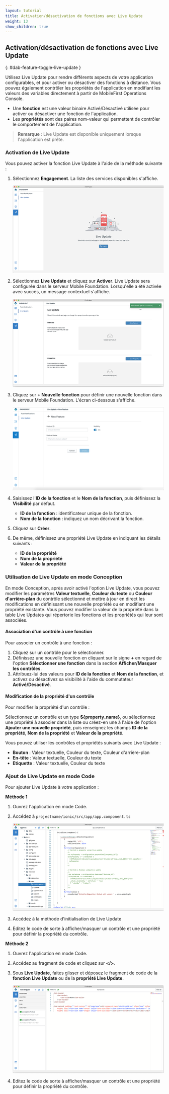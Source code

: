 ```yaml
---
layout: tutorial
title: Activation/désactivation de fonctions avec Live Update
weight: 13
show_children: true
---
```

<!-- NLS_CHARSET=UTF-8 -->
## Activation/désactivation de fonctions avec Live Update
{: #dab-feature-toggle-live-update }

Utilisez Live Update pour rendre différents aspects de votre application configurables, et pour activer ou désactiver des fonctions à distance. Vous pouvez également contrôler les propriétés de l'application en modifiant les valeurs des variables directement à partir de MobileFirst Operations Console.

* Une **fonction** est une valeur binaire Activé/Désactivé utilisée pour activer ou désactiver une fonction de l'application.
* Les **propriétés** sont des paires nom-valeur qui permettent de contrôler le comportement de l'application.

>**Remarque** : Live Update est disponible uniquement lorsque l'application est prête.

### Activation de Live Update

Vous pouvez activer la fonction Live Update à l'aide de la méthode suivante :

1. Sélectionnez **Engagement**. La liste des services disponibles s'affiche.

    ![Engagement - Live Update](dab-live-update.png)

2. Sélectionnez **Live Update** et cliquez sur **Activer**. Live Update sera configurée dans le serveur Mobile Foundation. Lorsqu'elle a été activée avec succès, un message contextuel s'affiche.

    ![Activation de Live Update](dab-live-update-enable.png)

3. Cliquez sur **+ Nouvelle fonction** pour définir une nouvelle fonction dans le serveur Mobile Foundation. L'écran ci-dessous s'affiche.

    ![Nouvelle propriété](dab-live-update-feature-new.png)

4. Saisissez l'**ID de la fonction** et le **Nom de la fonction**, puis définissez la **Visibilité** par défaut.

    * **ID de la fonction** : identificateur unique de la fonction.
    * **Nom de la fonction** : indiquez un nom décrivant la fonction.

5. Cliquez sur **Créer**.

6. De même, définissez une propriété Live Update en indiquant les détails suivants :

    * **ID de la propriété**
    * **Nom de la propriété**
    * **Valeur de la propriété**

### Utilisation de Live Update en mode Conception

En mode Conception, après avoir activé l'option Live Update, vous pouvez modifier les paramètres **Valeur textuelle**, **Couleur du texte** ou **Couleur d'arrière-plan** du contrôle sélectionné et mettre à jour en direct les modifications en définissant une nouvelle propriété ou en modifiant une propriété existante. Vous pouvez modifier la valeur de la propriété dans la table Live Updates qui répertorie les fonctions et les propriétés qui leur sont associées.

#### Association d'un contrôle à une fonction

Pour associer un contrôle à une fonction :

1. Cliquez sur un contrôle pour le sélectionner. 
2. Définissez une nouvelle fonction en cliquant sur le signe **+** en regard de l'option **Sélectionner une fonction** dans la section **Afficher/Masquer les contrôles**. 
3. Attribuez-lui des valeurs pour **ID de la fonction** et **Nom de la fonction**, et activez ou désactivez  sa visibilité à l'aide du commutateur **Activé/Désactivé**.

#### Modification de la propriété d'un contrôle

Pour modifier la propriété d'un contrôle :

Sélectionnez un contrôle et un type **${property_name}**, ou sélectionnez une propriété à associer dans la liste ou créez-en une  à l'aide de l'option **Ajouter une nouvelle propriété**, puis renseignez les champs **ID de la propriété**, **Nom de la propriété** et **Valeur de la propriété**.
 
Vous pouvez utiliser les contrôles et propriétés suivants avec Live Update :

* **Bouton** : Valeur textuelle, Couleur du texte, Couleur d'arrière-plan
* **En-tête** : Valeur textuelle, Couleur du texte
* **Etiquette** : Valeur textuelle, Couleur du texte

### Ajout de Live Update en mode Code

Pour ajouter Live Update à votre application :

**Méthode 1**

1. Ouvrez l'application en mode Code.
2. Accédez à `projectname/ionic/src/app/app.component.ts`

    ![Ajout de Live Update en mode Code - méthode 1](dab-live-update-new-feature-code.png)

3. Accédez à la méthode d'initialisation de Live Update
4. Editez le code de sorte à afficher/masquer un contrôle et une propriété pour définir la propriété du contrôle.

**Méthode 2**

1. Ouvrez l'application en mode Code.
2. Accédez au fragment de code et cliquez sur **</>**.
3. Sous **Live Update**, faites glisser et déposez le fragment de code de la **fonction Live Update** ou de la **propriété Live Update**.

    ![Ajout de Live Update en mode Code - méthode 2](dab-live-update-new-feature-code-snippet.png)

4. Editez le code de sorte à afficher/masquer un contrôle et une propriété pour définir la propriété du contrôle.

